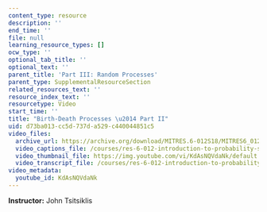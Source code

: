 ```yaml
---
content_type: resource
description: ''
end_time: ''
file: null
learning_resource_types: []
ocw_type: ''
optional_tab_title: ''
optional_text: ''
parent_title: 'Part III: Random Processes'
parent_type: SupplementalResourceSection
related_resources_text: ''
resource_index_text: ''
resourcetype: Video
start_time: ''
title: "Birth-Death Processes \u2014 Part II"
uid: d73ba013-cc5d-737d-a529-c440044851c5
video_files:
  archive_url: https://archive.org/download/MITRES.6-012S18/MITRES6_012S18_L25-11_300k.mp4
  video_captions_file: /courses/res-6-012-introduction-to-probability-spring-2018/61ac903fb4e6508d815a85ea53bffb76_KdAsNQVdaNk.vtt
  video_thumbnail_file: https://img.youtube.com/vi/KdAsNQVdaNk/default.jpg
  video_transcript_file: /courses/res-6-012-introduction-to-probability-spring-2018/bc8180df6dc3e17be097ede069e20032_KdAsNQVdaNk.pdf
video_metadata:
  youtube_id: KdAsNQVdaNk
---
```


**Instructor:** John Tsitsiklis



